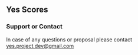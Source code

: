 ## Yes Scores



### Support or Contact

In case of any questions or proposal please contact yes.project.dev@gmail.com
